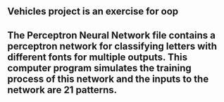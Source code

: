 Vehicles project is an exercise for oop
--------------------------------------------------
The Perceptron Neural Network file contains a perceptron network for classifying letters with different fonts for multiple outputs.
This computer program simulates the training process of this network and the inputs to the network are 21 patterns.
-------------------------------------------------
